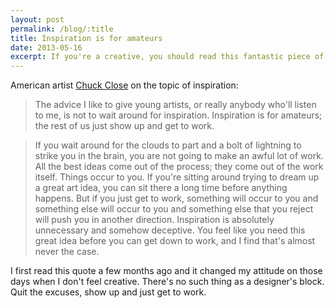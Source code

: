 ```yaml
---
layout: post
permalink: /blog/:title
title: Inspiration is for amateurs
date: 2013-05-16
excerpt: If you're a creative, you should read this fantastic piece of advice by American artist Chuck Close on the topic of inspiration.
---
```

American artist [Chuck Close](http://chuckclose.com/) on the topic of inspiration:

> The advice I like to give young artists, or really anybody who'll listen to me, is not to wait around for inspiration. Inspiration is for amateurs; the rest of us just show up and get to work.

> If you wait around for the clouds to part and a bolt of lightning to strike you in the brain, you are not going to make an awful lot of work. All the best ideas come out of the process; they come out of the work itself. Things occur to you. If you're sitting around trying to dream up a great art idea, you can sit there a long time before anything happens. But if you just get to work, something will occur to you and something else will occur to you and something else that you reject will push you in another direction. Inspiration is absolutely unnecessary and somehow deceptive. You feel like you need this great idea before you can get down to work, and I find that's almost never the case.

I first read this quote a few months ago and it changed my attitude on those days when I don't feel creative. There's no such thing as a designer's block. Quit the excuses, show up and just get to work.